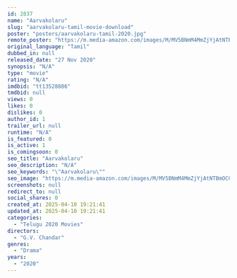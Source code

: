 ```yaml
---
id: 2837
name: "Aarvakolaru"
slug: "aarvakolaru-tamil-movie-download"
poster: "posters/aarvakolaru-tamil-2020.jpg"
remote_poster: "https://m.media-amazon.com/images/M/MV5BNmM4MmZjYjAtNTBmOC00ZTY2LWJmZGMtMDBjNTkxMmM3ODBmXkEyXkFqcGdeQXVyMTI2NjQ5MDI4._V1_SX300.jpg"
original_language: "Tamil"
dubbed_in: null
released_date: "27 Nov 2020"
synopsis: "N/A"
type: "movie"
rating: "N/A"
imdbid: "tt13528886"
tmdbid: null
views: 0
likes: 0
dislikes: 0
author_id: 1
trailer_url: null
runtime: "N/A"
is_featured: 0
is_active: 1
is_comingsoon: 0
seo_title: "Aarvakolaru"
seo_description: "N/A"
seo_keywords: "\"Aarvakolaru\""
seo_image: "https://m.media-amazon.com/images/M/MV5BNmM4MmZjYjAtNTBmOC00ZTY2LWJmZGMtMDBjNTkxMmM3ODBmXkEyXkFqcGdeQXVyMTI2NjQ5MDI4._V1_SX300.jpg"
screenshots: null
redirect_to: null
social_shares: 0
created_at: 2025-04-10 19:21:41
updated_at: 2025-04-10 19:21:41
categories:
  - "Telugu 2020 Movies"
directors:
  - "G.V. Chandar"
genres:
  - "Drama"
years:
  - "2020"
---
```

